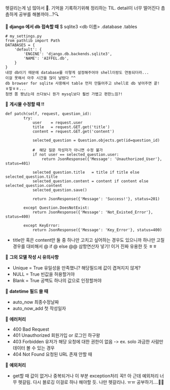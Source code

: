헷갈리는게 넘 많아서 🙉.  기억을 기록하기위해 정리하는 TIL.
detail이 너무 떨어진다 춈춈하게 공부를 해볼까아...?🔍

📍 **django 에서 db 접속할 때**
$ sqlite3 <db 이름>
.database
.tables
```
# my_settings.py
from pathlib import Path
DATABASES = {
    'default': {
        'ENGINE': 'django.db.backends.sqlite3',
        'NAME': 'AIFFEL.db',
    }
}
내장 db이기 때문에 database를 이렇게 설정해주어야 shell이랑도 연동되더라... 
이걸 못해서 아주 시간을 많이 날렸다 ^^ 
db browser for sqlite 사용해서 table 먼저 만들어주고 shell로 db 넣어주면 끝! ㅎ힣ㅎㅎ...
첨엔 쫌 짱났는데 쓰다보니 뭔가 mysql보다 훨씬 가볍고 편한느낌?!
```
📍 **게시물 수정할 때 !!**
```
def patch(self, request, question_id):
        try:
            user    = request.user
            title   = request.GET.get('title')
            content = request.GET.get('content')

            selected_question = Question.objects.get(id=question_id)
            
            #  해당 질문 작성자가 아니면 수정 불가
            if not user == selected_question.user:
                return JsonResponse({'Message': 'Unauthorized_User'}, status=401)

            selected_question.title   = title if title else selected_question.title
            selected_question.content = content if content else selected_question.content
            selected_question.save()
        
            return JsonResponse({'Message': 'Success!'}, status=201)
        
        except Question.DoesNotExist:
            return JsonResponse({'Message': 'Not_Existed_Error'}, status=400)

        except KeyError:
            return JsonResponse({'Message': 'Key_Error'}, status=400)
```
* title만 혹은 content만 둘 중 하나만 고치고 싶어하는 경우도 있으니까 하나만 고칠 경우를 대비해서 @ if @ else @@ 삼항연산자 넣기! 이거 진짜 유용한 듯 ㅎㅎ

📍 **그외 모델 작성 시 유의사항**
* Unique = True
유일성을 만족했니? 해당필드에 값이 겹쳐지지 않게?
* NULL = True
빈값을 허용할거야
* Blank = True
공백도 하나의 값으로 인정할꺼야

📍 **datetime 필드 쓸 때**
* auto_now 최종수정날짜
* auto_now_add 첫 작성일자

📍 **에러처리**
* 400 Bad Request
* 401 Unauthorized 회원가입 or 로그인 하구왕
* 403 Forbidden 유저가 해당 요청에 대한 권한이 없음 -> ex. solo 과금한 사람만 데이터 볼 수 있는 경우
* 404 Not Found 요청된 URL 존재 안할 때

📍 **예외처리**
* get할 때 값이 없거나 중복되거나 이 부분 exception처리 꼭!!
아 근데 예외처리 너무 헷갈림. 다시 블로깅 이걸로 하나 해야할 듯.
나만 헷갈리나. ㅠㅠ 공부하기....😮‍💨
